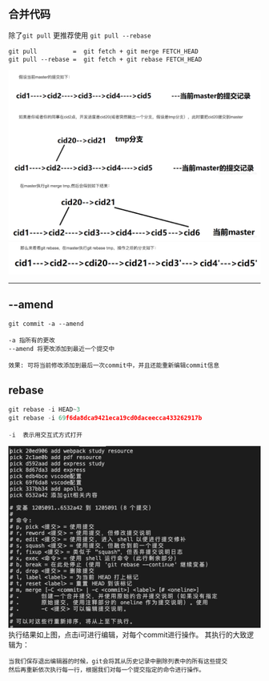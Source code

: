 ## 合并代码
除了`git pull` 更推荐使用 `git pull --rebase`

```
git pull          =  git fetch + git merge FETCH_HEAD 
git pull --rebase =  git fetch + git rebase FETCH_HEAD 
```
![](2021-05-31-10-05-52.png)
![](2021-05-31-10-06-14.png)


---

## --amend
```
git commit -a --amend

-a 指所有的更改
--amend 将更改添加到最近一个提交中

效果: 可将当前修改添加到最后一次commit中，并且还能重新编辑commit信息
```
## rebase
```js
git rebase -i HEAD~3
git rebase -i 69f6da8dca9421eca19cd0daceecca433262917b

-i  表示用交互式方式打开
```
![](2021-05-31-16-53-17.png)
执行结果如上图，点击i可进行编辑，对每个commit进行操作。
其执行的大致逻辑为：
```
当我们保存退出编辑器的时候，git会将其从历史记录中删除列表中的所有这些提交
然后再重新依次执行每一行，根据我们对每一个提交指定的命令进行操作。
```